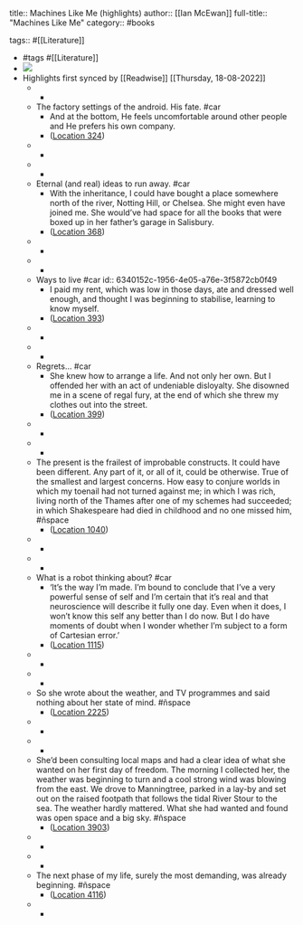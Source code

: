title:: Machines Like Me (highlights)
author:: [[Ian McEwan]]
full-title:: "Machines Like Me"
category:: #books

tags:: #[[Literature]]

- #tags #[[Literature]]
- ![](https://images-na.ssl-images-amazon.com/images/I/41DmK4xeGBL._SL200_.jpg)
- Highlights first synced by [[Readwise]] [[Thursday, 18-08-2022]]
	- -
	- The factory settings of the android. His fate. #car
		- And at the bottom, He feels uncomfortable around other people and He prefers his own company.
		- ([Location 324](https://readwise.io/to_kindle?action=open&asin=B07HR6SGQ9&location=324))
	- -
	- -
	- Eternal (and real) ideas to run away. #car
		- With the inheritance, I could have bought a place somewhere north of the river, Notting Hill, or Chelsea. She might even have joined me. She would’ve had space for all the books that were boxed up in her father’s garage in Salisbury.
		- ([Location 368](https://readwise.io/to_kindle?action=open&asin=B07HR6SGQ9&location=368))
	- -
	- -
	- Ways to live #car
	  id:: 6340152c-1956-4e05-a76e-3f5872cb0f49
		- I paid my rent, which was low in those days, ate and dressed well enough, and thought I was beginning to stabilise, learning to know myself.
		- ([Location 393](https://readwise.io/to_kindle?action=open&asin=B07HR6SGQ9&location=393))
	- -
	- -
	- Regrets... #car
		- She knew how to arrange a life. And not only her own. But I offended her with an act of undeniable disloyalty. She disowned me in a scene of regal fury, at the end of which she threw my clothes out into the street.
		- ([Location 399](https://readwise.io/to_kindle?action=open&asin=B07HR6SGQ9&location=399))
	- -
	- -
	- The present is the frailest of improbable constructs. It could have been different. Any part of it, or all of it, could be otherwise. True of the smallest and largest concerns. How easy to conjure worlds in which my toenail had not turned against me; in which I was rich, living north of the Thames after one of my schemes had succeeded; in which Shakespeare had died in childhood and no one missed him, #ñspace
		- ([Location 1040](https://readwise.io/to_kindle?action=open&asin=B07HR6SGQ9&location=1040))
	- -
	- -
	- What is a robot thinking about? #car
		- ‘It’s the way I’m made. I’m bound to conclude that I’ve a very powerful sense of self and I’m certain that it’s real and that neuroscience will describe it fully one day. Even when it does, I won’t know this self any better than I do now. But I do have moments of doubt when I wonder whether I’m subject to a form of Cartesian error.’
		- ([Location 1115](https://readwise.io/to_kindle?action=open&asin=B07HR6SGQ9&location=1115))
	- -
	- -
	- So she wrote about the weather, and TV programmes and said nothing about her state of mind. #ñspace
		- ([Location 2225](https://readwise.io/to_kindle?action=open&asin=B07HR6SGQ9&location=2225))
	- -
	- -
	- She’d been consulting local maps and had a clear idea of what she wanted on her first day of freedom. The morning I collected her, the weather was beginning to turn and a cool strong wind was blowing from the east. We drove to Manningtree, parked in a lay-by and set out on the raised footpath that follows the tidal River Stour to the sea. The weather hardly mattered. What she had wanted and found was open space and a big sky. #ñspace
		- ([Location 3903](https://readwise.io/to_kindle?action=open&asin=B07HR6SGQ9&location=3903))
	- -
	- -
	- The next phase of my life, surely the most demanding, was already beginning. #ñspace
		- ([Location 4116](https://readwise.io/to_kindle?action=open&asin=B07HR6SGQ9&location=4116))
	- -